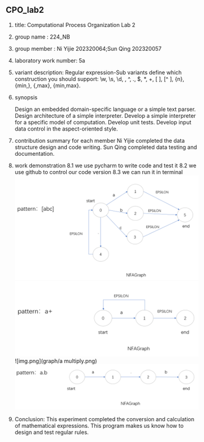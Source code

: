 ## CPO_lab2

1. title: Computational Process Organization Lab 2
2. group name : 224_NB
3. group member : Ni Yijie 202320064;Sun Qing 202320057
4. laboratory work number: 5a
5. variant description: Regular expression-Sub variants define which construction you should support:
   \w, \s, \d, \, ^, ., $, *, +, [ ], \[^ ], {n}, {min,}, {,max}, {min,max}.
6. synopsis
    
    Design an embedded domain-specific language or a simple text parser.
    Design architecture of a simple interpreter.
    Develop a simple interpreter for a specific model of computation.
    Develop unit tests.
    Develop input data control in the aspect-oriented style.
7. contribution summary for each member
    Ni Yijie completed the data structure design and code writing.
    Sun Qing completed data testing and documentation.
8. work demonstration
    8.1 we use pycharm to write code and test it
    8.2 we use github to control our code version
    8.3 we can run it in terminal
   ![img.png](graph/abc.png)
   ![img.png](graph/a+.png)
   ![img.png](graph/a multiply.png)
   ![img.png](graph/a.b.png)
9. Conclusion: This experiment completed the conversion and calculation of mathematical expressions. 
   This program makes us know how to design and test regular rules.
